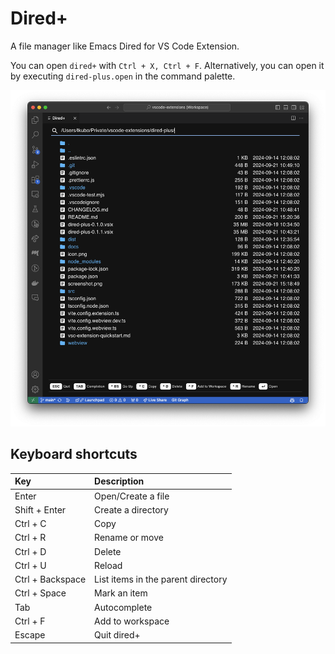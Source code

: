 # Dired+

A file manager like Emacs Dired for VS Code Extension.

You can open `dired+` with `Ctrl + X, Ctrl + F`. Alternatively, you can open it by executing `dired-plus.open` in the command palette.

![screenshot](https://raw.githubusercontent.com/blackruffy/dired-plus/refs/heads/main/screenshot.png)

## Keyboard shortcuts

| Key              | Description                        |
| :--------------- | :--------------------------------- |
| Enter            | Open/Create a file                 |
| Shift + Enter    | Create a directory                 |
| Ctrl + C         | Copy                               |
| Ctrl + R         | Rename or move                     |
| Ctrl + D         | Delete                             |
| Ctrl + U         | Reload                             |
| Ctrl + Backspace | List items in the parent directory |
| Ctrl + Space     | Mark an item                       |
| Tab              | Autocomplete                       |
| Ctrl + F         | Add to workspace                   |
| Escape           | Quit dired+                        |
